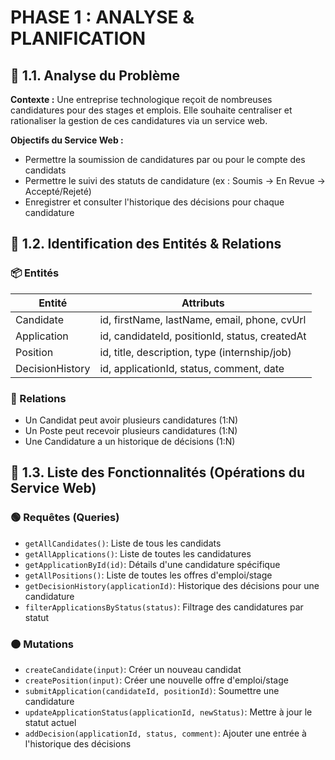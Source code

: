 # PHASE 1 : ANALYSE & PLANIFICATION

## 🔹 1.1. Analyse du Problème

**Contexte :**
Une entreprise technologique reçoit de nombreuses candidatures pour des stages et emplois. Elle souhaite centraliser et rationaliser la gestion de ces candidatures via un service web.

**Objectifs du Service Web :**
- Permettre la soumission de candidatures par ou pour le compte des candidats
- Permettre le suivi des statuts de candidature (ex : Soumis → En Revue → Accepté/Rejeté)
- Enregistrer et consulter l'historique des décisions pour chaque candidature

## 🔹 1.2. Identification des Entités & Relations

### 📦 Entités

| Entité           | Attributs                                                                 |
|------------------|--------------------------------------------------------------------------|
| Candidate        | id, firstName, lastName, email, phone, cvUrl                             |
| Application      | id, candidateId, positionId, status, createdAt                      |
| Position         | id, title, description, type (internship/job)                            |
| DecisionHistory  | id, applicationId, status, comment, date                                |


### 🔄 Relations
- Un Candidat peut avoir plusieurs candidatures (1:N)
- Un Poste peut recevoir plusieurs candidatures (1:N)
- Une Candidature a un historique de décisions (1:N)



## 🔹 1.3. Liste des Fonctionnalités (Opérations du Service Web)

### 🟢 Requêtes (Queries)
- `getAllCandidates()`: Liste de tous les candidats
- `getAllApplications()`: Liste de toutes les candidatures
- `getApplicationById(id)`: Détails d'une candidature spécifique
- `getAllPositions()`: Liste de toutes les offres d'emploi/stage
- `getDecisionHistory(applicationId)`: Historique des décisions pour une candidature
- `filterApplicationsByStatus(status)`: Filtrage des candidatures par statut

### 🟠 Mutations
- `createCandidate(input)`: Créer un nouveau candidat
- `createPosition(input)`: Créer une nouvelle offre d'emploi/stage
- `submitApplication(candidateId, positionId)`: Soumettre une candidature
- `updateApplicationStatus(applicationId, newStatus)`: Mettre à jour le statut actuel
- `addDecision(applicationId, status, comment)`: Ajouter une entrée à l'historique des décisions



